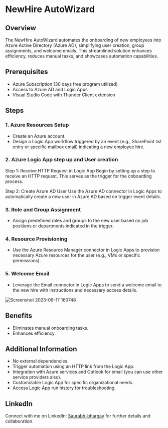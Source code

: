 # NewHire AutoWizard

## Overview
The NewHire AutoWizard automates the onboarding of new employees into Azure Active Directory (Azure AD), simplifying user creation, group assignments, and welcome emails. This streamlined solution enhances efficiency, reduces manual tasks, and showcases automation capabilities.

## Prerequisites
- Azure Subscription (30 days free program utilized)
- Access to Azure AD and Logic Apps
- Visual Studio Code with Thunder Client extension

## Steps

### 1. Azure Resources Setup
- Create an Azure account.
- Design a Logic App workflow triggered by an event (e.g., SharePoint list entry or specific mailbox email) indicating a new employee hire.

### 2. Azure Logic App step up and User creation

Step 1: Receive HTTP Request in Logic App
Begin by setting up a step to receive an HTTP request. This serves as the trigger for the onboarding process.

Step 2: Create Azure AD User
Use the Azure AD connector in Logic Apps to automatically create a new user in Azure AD based on trigger event details.

### 3. Role and Group Assignment
- Assign predefined roles and groups to the new user based on job positions or departments indicated in the trigger.

### 4. Resource Provisioning
- Use the Azure Resource Manager connector in Logic Apps to provision necessary Azure resources for the user (e.g., VMs or specific permissions).

### 5. Welcome Email
- Leverage the Email connector in Logic Apps to send a welcome email to the new hire with instructions and necessary access details.

  
![Screenshot 2023-09-17 160748](https://github.com/Saurabh-Bhargav/Project/assets/143943258/47926877-0b3f-4514-af23-522944c49ce3)

## Benefits
- Eliminates manual onboarding tasks.
- Enhances efficiency.

## Additional Information
- No external dependencies.
- Trigger automation using an HTTP link from the Logic App.
- Integration with Azure services and Outlook for email (you can use other service providers also).
- Customizable Logic App for specific organizational needs.
- Access Logic App run history for troubleshooting.

## LinkedIn
Connect with me on LinkedIn: [Saurabh-bhargav](https://www.linkedin.com/in/saurabh-bhargav/)  for further details and collaboration.

